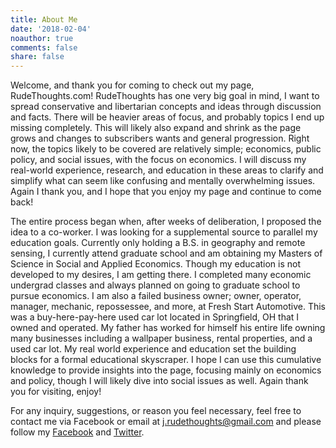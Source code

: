 ```yaml
---
title: About Me
date: '2018-02-04'
noauthor: true
comments: false
share: false
---
```

Welcome, and thank you for coming to check out my page, RudeThoughts.com!  RudeThoughts has one very big goal in mind, I want to spread conservative and libertarian concepts and ideas through discussion and facts. There will be heavier areas of focus, and probably topics I end up missing completely. This will likely also expand and shrink as the page grows and changes to subscribers wants and general progression. Right now, the topics likely to be covered are relatively simple; economics, public policy, and social issues, with the focus on economics. I will discuss my real-world experience, research, and education in these areas to clarify and simplify what can seem like confusing and mentally overwhelming issues. Again I thank you, and I hope that you enjoy my page and continue to come back!

The entire process began when, after weeks of deliberation, I proposed the idea to a co-worker. I was looking for a supplemental source to parallel my education goals. Currently only holding a B.S. in geography and remote sensing, I currently attend graduate school and am obtaining my Masters of Science in Social and Applied Economics. Though my education is not developed to my desires, I am getting there. I completed many economic undergrad classes and always planned on going to graduate school to pursue economics. I am also a failed business owner; owner, operator, manager, mechanic, repossessee, and more, at Fresh Start Automotive. This was a buy-here-pay-here used car lot located in Springfield, OH that I owned and operated. My father has worked for himself his entire life owning many businesses including a wallpaper business, rental properties, and a used car lot. My real world experience and education set the building blocks for a formal educational skyscraper. I hope I can use this cumulative knowledge to provide insights into the page, focusing mainly on economics and policy, though I will likely dive into social issues as well. Again thank you for visiting, enjoy!

For any inquiry, suggestions, or reason you feel necessary, feel free to contact me via Facebook or email at j.rudethoughts@gmail.com and please follow my [Facebook](https://www.facebook.com/JRudeThoughts/) and [Twitter](https://twitter.com/JRudeThoughts). 
